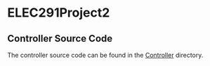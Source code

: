 # ELEC291Project2

## Controller Source Code
The controller source code can be found in the [Controller](/STM32/Controller) directory.